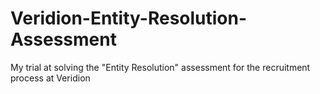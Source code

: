 # Veridion-Entity-Resolution-Assessment
My trial at solving the "Entity Resolution" assessment for the recruitment process at Veridion
